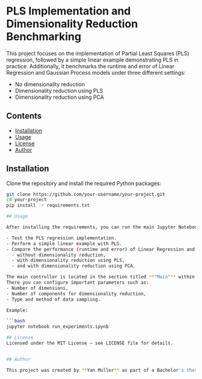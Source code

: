 # PLS Implementation and Dimensionality Reduction Benchmarking

This project focuses on the implementation of Partial Least Squares (PLS) regression, followed by a simple linear example demonstrating PLS in practice. Additionally, it benchmarks the runtime and error of Linear Regression and Gaussian Process models under three different settings:
- No dimensionality reduction
- Dimensionality reduction using PLS
- Dimensionality reduction using PCA

## Contents

- [Installation](#installation)
- [Usage](#usage)
- [License](#license)
- [Author](#author)

## Installation

Clone the repository and install the required Python packages:

```bash
git clone https://github.com/your-username/your-project.git
cd your-project
pip install -r requirements.txt

## Usage

After installing the requirements, you can run the main Jupyter Notebook to:

- Test the PLS regression implementation.
- Perform a simple linear example with PLS.
- Compare the performance (runtime and error) of Linear Regression and Gaussian Process models:
  - without dimensionality reduction,
  - with dimensionality reduction using PLS,
  - and with dimensionality reduction using PCA.

The main controller is located in the section titled **"Main"** within the Jupyter Notebook.  
There you can configure important parameters such as:
- Number of dimensions,
- Number of components for dimensionality reduction,
- Type and method of data sampling.

Example:

```bash
jupyter notebook run_experiments.ipynb

## License
Licensed under the MIT License – see LICENSE file for details.


## Author

This project was created by **Yan Muller** as part of a Bachelor's thesis in Computer Science at Rheinland-Pfälzische Technische Universität Kaiserslautern (RPTU) (2025).
